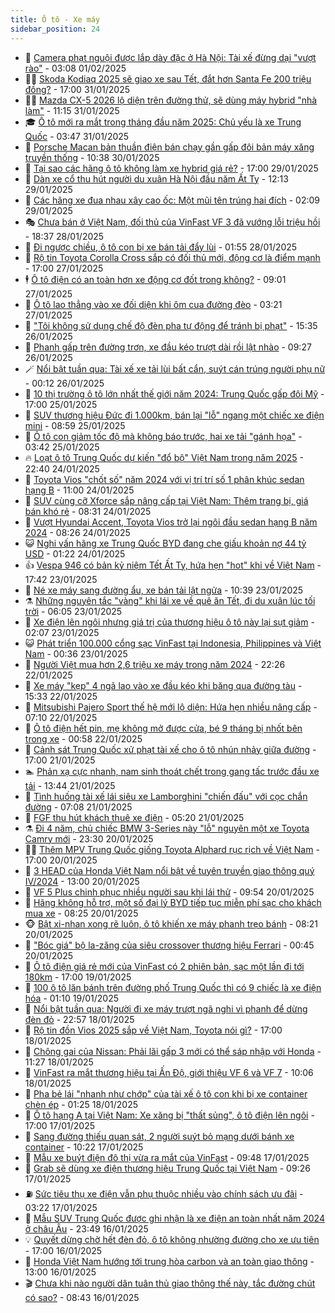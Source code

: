 ```yaml
---
title: Ô tô - Xe máy
sidebar_position: 24
---
```


<!-- dantri-o-to-xe-may:START -->
- 🤡 [Camera phạt nguội được lắp dày đặc ở Hà Nội: Tài xế đừng dại &quot;vượt rào&quot;](https://dantri.com.vn/o-to-xe-may/camera-phat-nguoi-duoc-lap-day-dac-o-ha-noi-tai-xe-dung-dai-vuot-rao-20250201004503505.htm) - 03:08 01/02/2025
- 🧑‍💻 [Skoda Kodiaq 2025 sẽ giao xe sau Tết, đắt hơn Santa Fe 200 triệu đồng?](https://dantri.com.vn/o-to-xe-may/skoda-kodiaq-2025-se-giao-xe-sau-tet-dat-hon-santa-fe-200-trieu-dong-20250131214519947.htm) - 17:00 31/01/2025
- 🧑‍💻 [Mazda CX-5 2026 lộ diện trên đường thử, sẽ dùng máy hybrid &quot;nhà làm&quot;](https://dantri.com.vn/o-to-xe-may/mazda-cx-5-2026-lo-dien-tren-duong-thu-se-dung-may-hybrid-nha-lam-20250131181054585.htm) - 11:15 31/01/2025
- 🎓 [Ô tô mới ra mắt trong tháng đầu năm 2025: Chủ yếu là xe Trung Quốc](https://dantri.com.vn/o-to-xe-may/o-to-moi-ra-mat-trong-thang-dau-nam-2025-chu-yeu-la-xe-trung-quoc-20250131004823912.htm) - 03:47 31/01/2025
- 🌊 [Porsche Macan bản thuần điện bán chạy gần gấp đôi bản máy xăng truyền thống](https://dantri.com.vn/o-to-xe-may/porsche-macan-ban-thuan-dien-ban-chay-gan-gap-doi-ban-may-xang-truyen-thong-20250130025805284.htm) - 10:38 30/01/2025
- 🥷 [Tại sao các hãng ô tô không làm xe hybrid giá rẻ?](https://dantri.com.vn/o-to-xe-may/tai-sao-cac-hang-o-to-khong-lam-xe-hybrid-gia-re-20250128002047490.htm) - 17:00 29/01/2025
- 🤩 [Dàn xe cổ thu hút người du xuân Hà Nội đầu năm Ất Tỵ](https://dantri.com.vn/o-to-xe-may/dan-xe-co-thu-hut-nguoi-du-xuan-ha-noi-dau-nam-at-ty-20250129115753728.htm) - 12:13 29/01/2025
- 🫶 [Các hãng xe đua nhau xây cao ốc: Một mũi tên trúng hai đích](https://dantri.com.vn/o-to-xe-may/cac-hang-xe-dua-nhau-xay-cao-oc-mot-mui-ten-trung-hai-dich-20250129050629177.htm) - 02:09 29/01/2025
- 🎭 [Chưa bán ở Việt Nam, đối thủ của VinFast VF 3 đã vướng lỗi triệu hồi](https://dantri.com.vn/o-to-xe-may/chua-ban-o-viet-nam-doi-thu-cua-vinfast-vf-3-da-vuong-loi-trieu-hoi-20250127233213834.htm) - 18:37 28/01/2025
- 🌁 [Đi ngược chiều, ô tô con bị xe bán tải đẩy lùi](https://dantri.com.vn/o-to-xe-may/di-nguoc-chieu-o-to-con-bi-xe-ban-tai-day-lui-20250128010338011.htm) - 01:55 28/01/2025
- 🦩 [Rộ tin Toyota Corolla Cross sắp có đối thủ mới, động cơ là điểm mạnh](https://dantri.com.vn/o-to-xe-may/ro-tin-toyota-corolla-cross-sap-co-doi-thu-moi-dong-co-la-diem-manh-20250127014655958.htm) - 17:00 27/01/2025
- 🕴 [Ô tô điện có an toàn hơn xe động cơ đốt trong không?](https://dantri.com.vn/o-to-xe-may/o-to-dien-co-an-toan-hon-xe-dong-co-dot-trong-khong-20250126215759122.htm) - 09:01 27/01/2025
- 🎡 [Ô tô lao thẳng vào xe đối diện khi ôm cua đường đèo](https://dantri.com.vn/o-to-xe-may/o-to-lao-thang-vao-xe-doi-dien-khi-om-cua-duong-deo-20250127010538643.htm) - 03:21 27/01/2025
- 📝 [&quot;Tôi không sử dụng chế độ đèn pha tự động để tránh bị phạt&quot;](https://dantri.com.vn/o-to-xe-may/toi-khong-su-dung-che-do-den-pha-tu-dong-de-tranh-bi-phat-20250126105628425.htm) - 15:35 26/01/2025
- 🧐 [Phanh gấp trên đường trơn, xe đầu kéo trượt dài rồi lật nhào](https://dantri.com.vn/o-to-xe-may/phanh-gap-tren-duong-tron-xe-dau-keo-truot-dai-roi-lat-nhao-20250126002840253.htm) - 09:27 26/01/2025
- 🪄 [Nổi bật tuần qua: Tài xế xe tải lùi bất cẩn, suýt cán trúng người phụ nữ](https://dantri.com.vn/o-to-xe-may/noi-bat-tuan-qua-tai-xe-xe-tai-lui-bat-can-suyt-can-trung-nguoi-phu-nu-20250126070713378.htm) - 00:12 26/01/2025
- 🧰 [10 thị trường ô tô lớn nhất thế giới năm 2024: Trung Quốc gấp đôi Mỹ](https://dantri.com.vn/o-to-xe-may/10-thi-truong-o-to-lon-nhat-the-gioi-nam-2024-trung-quoc-gap-doi-my-20250125170900637.htm) - 17:00 25/01/2025
- 🚀 [SUV thương hiệu Đức đi 1.000km, bán lại &quot;lỗ&quot; ngang một chiếc xe điện mini](https://dantri.com.vn/o-to-xe-may/suv-thuong-hieu-duc-di-1000km-ban-lai-lo-ngang-mot-chiec-xe-dien-mini-20250125110211053.htm) - 08:59 25/01/2025
- 💪 [Ô tô con giảm tốc độ mà không báo trước, hai xe tải &quot;gánh họa&quot;](https://dantri.com.vn/o-to-xe-may/o-to-con-giam-toc-do-ma-khong-bao-truoc-hai-xe-tai-ganh-hoa-20250125075857126.htm) - 03:42 25/01/2025
- 🔥 [Loạt ô tô Trung Quốc dự kiến &quot;đổ bộ&quot; Việt Nam trong năm 2025](https://dantri.com.vn/o-to-xe-may/loat-o-to-trung-quoc-du-kien-do-bo-viet-nam-trong-nam-2025-20250124140752247.htm) - 22:40 24/01/2025
- 🐲 [Toyota Vios &quot;chốt số&quot; năm 2024 với vị trí trí số 1 phân khúc sedan hạng B](https://dantri.com.vn/o-to-xe-may/toyota-vios-chot-so-nam-2024-voi-vi-tri-tri-so-1-phan-khuc-sedan-hang-b-20250124162635011.htm) - 11:00 24/01/2025
- 🌋 [SUV cùng cỡ Xforce sắp nâng cấp tại Việt Nam: Thêm trang bị, giá bán khó rẻ](https://dantri.com.vn/o-to-xe-may/suv-cung-co-xforce-sap-nang-cap-tai-viet-nam-them-trang-bi-gia-ban-kho-re-20250123153411264.htm) - 08:31 24/01/2025
- 🤩 [Vượt Hyundai Accent, Toyota Vios trở lại ngôi đầu sedan hạng B năm 2024](https://dantri.com.vn/o-to-xe-may/vuot-hyundai-accent-toyota-vios-tro-lai-ngoi-dau-sedan-hang-b-nam-2024-20250124152537528.htm) - 08:26 24/01/2025
- 😺 [Nghi vấn hãng xe Trung Quốc BYD đang che giấu khoản nợ 44 tỷ USD](https://dantri.com.vn/o-to-xe-may/nghi-van-hang-xe-trung-quoc-byd-dang-che-giau-khoan-no-44-ty-usd-20250123154557576.htm) - 01:22 24/01/2025
- 👍 [Vespa 946 có bản kỷ niệm Tết Ất Tỵ, hứa hẹn &quot;hot&quot; khi về Việt Nam](https://dantri.com.vn/o-to-xe-may/vespa-946-co-ban-ky-niem-tet-at-ty-hua-hen-hot-khi-ve-viet-nam-20250123144807146.htm) - 17:42 23/01/2025
- 🎃 [Né xe máy sang đường ẩu, xe bán tải lật ngửa](https://dantri.com.vn/o-to-xe-may/ne-xe-may-sang-duong-au-xe-ban-tai-lat-ngua-20250123161958450.htm) - 10:39 23/01/2025
- ⚗️ [Những nguyên tắc &quot;vàng&quot; khi lái xe về quê ăn Tết, đi du xuân lúc tối trời](https://dantri.com.vn/o-to-xe-may/nhung-nguyen-tac-vang-khi-lai-xe-ve-que-an-tet-di-du-xuan-luc-toi-troi-20250123085931299.htm) - 06:05 23/01/2025
- 🦄 [Xe điện lên ngôi nhưng giá trị của thương hiệu ô tô này lại sụt giảm](https://dantri.com.vn/o-to-xe-may/xe-dien-len-ngoi-nhung-gia-tri-cua-thuong-hieu-o-to-nay-lai-sut-giam-20250123002623094.htm) - 02:07 23/01/2025
- 😺 [Phát triển 100.000 cổng sạc VinFast tại Indonesia, Philippines và Việt Nam](https://dantri.com.vn/o-to-xe-may/phat-trien-100000-cong-sac-vinfast-tai-indonesia-philippines-va-viet-nam-20250122233352487.htm) - 00:36 23/01/2025
- 💼 [Người Việt mua hơn 2,6 triệu xe máy trong năm 2024](https://dantri.com.vn/o-to-xe-may/nguoi-viet-mua-hon-26-trieu-xe-may-trong-nam-2024-20250122152445222.htm) - 22:26 22/01/2025
- 💃 [Xe máy &quot;kẹp&quot; 4 ngã lao vào xe đầu kéo khi băng qua đường tàu](https://dantri.com.vn/o-to-xe-may/xe-may-kep-4-nga-lao-vao-xe-dau-keo-khi-bang-qua-duong-tau-20250122171752863.htm) - 15:33 22/01/2025
- 🚀 [Mitsubishi Pajero Sport thế hệ mới lộ diện: Hứa hẹn nhiều nâng cấp](https://dantri.com.vn/o-to-xe-may/mitsubishi-pajero-sport-the-he-moi-lo-dien-hua-hen-nhieu-nang-cap-20250122135111382.htm) - 07:10 22/01/2025
- 🤩 [Ô tô điện hết pin, mẹ không mở được cửa, bé 9 tháng bị nhốt bên trong xe](https://dantri.com.vn/o-to-xe-may/o-to-dien-het-pin-me-khong-mo-duoc-cua-be-9-thang-bi-nhot-ben-trong-xe-20250121173656651.htm) - 00:58 22/01/2025
- 💪 [Cảnh sát Trung Quốc xử phạt tài xế cho ô tô nhún nhảy giữa đường](https://dantri.com.vn/o-to-xe-may/canh-sat-trung-quoc-xu-phat-tai-xe-cho-o-to-nhun-nhay-giua-duong-20250121153903591.htm) - 17:00 21/01/2025
- 🏊 [Phản xạ cực nhanh, nam sinh thoát chết trong gang tấc trước đầu xe tải](https://dantri.com.vn/o-to-xe-may/phan-xa-cuc-nhanh-nam-sinh-thoat-chet-trong-gang-tac-truoc-dau-xe-tai-20250121184037154.htm) - 13:44 21/01/2025
- 💄 [Tình huống tài xế lái siêu xe Lamborghini &quot;chiến đấu&quot; với cọc chắn đường](https://dantri.com.vn/o-to-xe-may/tinh-huong-tai-xe-lai-sieu-xe-lamborghini-chien-dau-voi-coc-chan-duong-20250121110158041.htm) - 07:08 21/01/2025
- 👺 [FGF thu hút khách thuê xe điện](https://dantri.com.vn/o-to-xe-may/fgf-thu-hut-khach-thue-xe-dien-20250121115215147.htm) - 05:20 21/01/2025
- ⚗️ [Đi 4 năm, chủ chiếc BMW 3-Series này &quot;lỗ&quot; nguyên một xe Toyota Camry mới](https://dantri.com.vn/o-to-xe-may/di-4-nam-chu-chiec-bmw-3-series-nay-lo-nguyen-mot-xe-toyota-camry-moi-20250120133623148.htm) - 23:30 20/01/2025
- 🧑‍🏫 [Thêm MPV Trung Quốc giống Toyota Alphard rục rịch về Việt Nam](https://dantri.com.vn/o-to-xe-may/them-mpv-trung-quoc-giong-toyota-alphard-ruc-rich-ve-viet-nam-20250120124214918.htm) - 17:00 20/01/2025
- 🦒 [3 HEAD của Honda Việt Nam nổi bật về tuyên truyền giao thông quý IV/2024](https://dantri.com.vn/o-to-xe-may/3-head-cua-honda-viet-nam-noi-bat-ve-tuyen-truyen-giao-thong-quy-iv2024-20250120185647692.htm) - 13:00 20/01/2025
- 🐘 [VF 5 Plus chinh phục nhiều người sau khi lái thử](https://dantri.com.vn/o-to-xe-may/vf-5-plus-chinh-phuc-nhieu-nguoi-sau-khi-lai-thu-20250120164748335.htm) - 09:54 20/01/2025
- 🧠 [Hãng không hỗ trợ, một số đại lý BYD tiếp tục miễn phí sạc cho khách mua xe](https://dantri.com.vn/o-to-xe-may/hang-khong-ho-tro-mot-so-dai-ly-byd-tiep-tuc-mien-phi-sac-cho-khach-mua-xe-20250120104140334.htm) - 08:25 20/01/2025
- 🐵 [Bật xi-nhan xong rẽ luôn, ô tô khiến xe máy phanh trẹo bánh](https://dantri.com.vn/o-to-xe-may/bat-xi-nhan-xong-re-luon-o-to-khien-xe-may-phanh-treo-banh-20250120110938274.htm) - 08:21 20/01/2025
- 🤭 [&quot;Bóc giá&quot; bộ la-zăng của siêu crossover thương hiệu Ferrari](https://dantri.com.vn/o-to-xe-may/boc-gia-bo-la-zang-cua-sieu-crossover-thuong-hieu-ferrari-20250120011330548.htm) - 00:45 20/01/2025
- 🤠 [Ô tô điện giá rẻ mới của VinFast có 2 phiên bản, sạc một lần đi tới 180km](https://dantri.com.vn/o-to-xe-may/o-to-dien-gia-re-moi-cua-vinfast-co-2-phien-ban-sac-mot-lan-di-toi-180km-20250119234928827.htm) - 17:00 19/01/2025
- 🫶 [100 ô tô lăn bánh trên đường phố Trung Quốc thì có 9 chiếc là xe điện hóa](https://dantri.com.vn/o-to-xe-may/100-o-to-lan-banh-tren-duong-pho-trung-quoc-thi-co-9-chiec-la-xe-dien-hoa-20250118233006846.htm) - 01:10 19/01/2025
- 🚀 [Nổi bật tuần qua: Người đi xe máy trượt ngã nghi vì phanh để dừng đèn đỏ](https://dantri.com.vn/o-to-xe-may/noi-bat-tuan-qua-nguoi-di-xe-may-truot-nga-nghi-vi-phanh-de-dung-den-do-20250118234256399.htm) - 22:57 18/01/2025
- 🎊 [Rộ tin đồn Vios 2025 sắp về Việt Nam, Toyota nói gì?](https://dantri.com.vn/o-to-xe-may/ro-tin-don-vios-2025-sap-ve-viet-nam-toyota-noi-gi-20250118101636483.htm) - 17:00 18/01/2025
- 🦄 [Chông gai của Nissan: Phải lãi gấp 3 mới có thể sáp nhập với Honda](https://dantri.com.vn/o-to-xe-may/chong-gai-cua-nissan-phai-lai-gap-3-moi-co-the-sap-nhap-voi-honda-20250117121540731.htm) - 11:27 18/01/2025
- 🥷 [VinFast ra mắt thương hiệu tại Ấn Độ, giới thiệu VF 6 và VF 7](https://dantri.com.vn/o-to-xe-may/vinfast-ra-mat-thuong-hieu-tai-an-do-gioi-thieu-vf-6-va-vf-7-20250118165928735.htm) - 10:06 18/01/2025
- 🦏 [Pha bẻ lái &quot;nhanh như chớp&quot; của tài xế ô tô con khi bị xe container chèn ép](https://dantri.com.vn/o-to-xe-may/pha-be-lai-nhanh-nhu-chop-cua-tai-xe-o-to-con-khi-bi-xe-container-chen-ep-20250117161035516.htm) - 01:25 18/01/2025
- 🤗 [Ô tô hạng A tại Việt Nam: Xe xăng bị &quot;thất sủng&quot;, ô tô điện lên ngôi](https://dantri.com.vn/o-to-xe-may/o-to-hang-a-tai-viet-nam-xe-xang-bi-that-sung-o-to-dien-len-ngoi-20250117121808080.htm) - 17:00 17/01/2025
- 🐲 [Sang đường thiếu quan sát, 2 người suýt bỏ mạng dưới bánh xe container](https://dantri.com.vn/o-to-xe-may/sang-duong-thieu-quan-sat-2-nguoi-suyt-bo-mang-duoi-banh-xe-container-20250117162924106.htm) - 10:22 17/01/2025
- 🤭 [Mẫu xe buýt điện đô thị vừa ra mắt của VinFast](https://dantri.com.vn/o-to-xe-may/mau-xe-buyt-dien-do-thi-vua-ra-mat-cua-vinfast-20250117164159659.htm) - 09:48 17/01/2025
- 🐻 [Grab sẽ dùng xe điện thương hiệu Trung Quốc tại Việt Nam](https://dantri.com.vn/o-to-xe-may/grab-se-dung-xe-dien-thuong-hieu-trung-quoc-tai-viet-nam-20250117154044076.htm) - 09:26 17/01/2025
- ⛽️ [Sức tiêu thụ xe điện vẫn phụ thuộc nhiều vào chính sách ưu đãi](https://dantri.com.vn/o-to-xe-may/suc-tieu-thu-xe-dien-van-phu-thuoc-nhieu-vao-chinh-sach-uu-dai-20250116175604741.htm) - 03:22 17/01/2025
- 🫣 [Mẫu SUV Trung Quốc được ghi nhận là xe điện an toàn nhất năm 2024 ở châu Âu](https://dantri.com.vn/o-to-xe-may/mau-suv-trung-quoc-duoc-ghi-nhan-la-xe-dien-an-toan-nhat-nam-2024-o-chau-au-20250116115857005.htm) - 23:49 16/01/2025
- 💡 [Quyết dừng chờ hết đèn đỏ, ô tô không nhường đường cho xe ưu tiên](https://dantri.com.vn/o-to-xe-may/quyet-dung-cho-het-den-do-o-to-khong-nhuong-duong-cho-xe-uu-tien-20250116162517943.htm) - 17:00 16/01/2025
- 💪 [Honda Việt Nam hướng tới trung hòa carbon và an toàn giao thông](https://dantri.com.vn/o-to-xe-may/honda-viet-nam-huong-toi-trung-hoa-carbon-va-an-toan-giao-thong-20250116193824423.htm) - 13:00 16/01/2025
- 🎬 [Chưa khi nào người dân tuân thủ giao thông thế này, tắc đường chút có sao?](https://dantri.com.vn/o-to-xe-may/chua-khi-nao-nguoi-dan-tuan-thu-giao-thong-the-nay-tac-duong-chut-co-sao-20250116154152198.htm) - 08:43 16/01/2025<!-- dantri-o-to-xe-may:END -->
